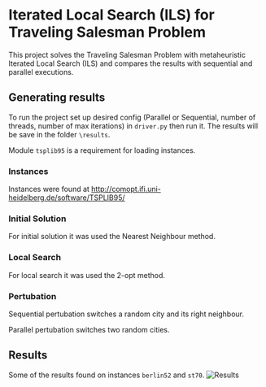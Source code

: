# Iterated Local Search (ILS) for Traveling Salesman Problem
This project solves the Traveling Salesman Problem with metaheuristic Iterated Local Search (ILS) and compares the results with sequential and parallel executions. 


## Generating results
To run the project set up desired config (Parallel or Sequential, number of threads, number of max iterations) in ``driver.py`` then run it.
The results will be save in the folder ``\results``.

 Module ``tsplib95`` is a requirement for loading instances.

### Instances
Instances were found at http://comopt.ifi.uni-heidelberg.de/software/TSPLIB95/

### Initial Solution
For initial solution it was used the Nearest Neighbour method.

### Local Search
For local search  it was used the 2-opt method.

### Pertubation
Sequential pertubation switches a random city and its right neighbour.


Parallel pertubation switches two random cities.

## Results
Some of the results found on instances ``berlin52`` and ``st70``.
![Results](https://user-images.githubusercontent.com/50959073/203293859-f5006608-0b54-4e4d-a5e9-a6f6644dcf50.png)
